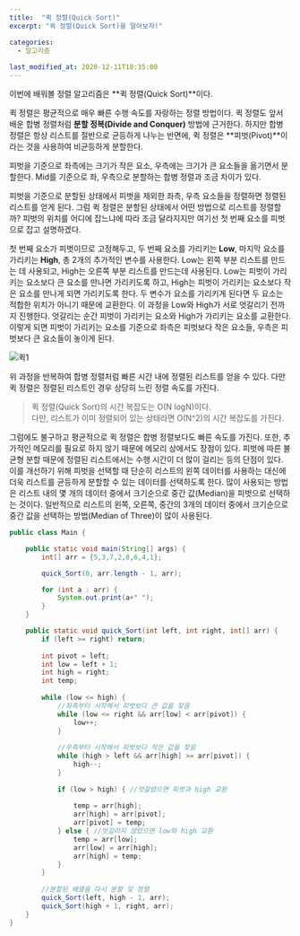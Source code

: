```yaml
---
title:  "﻿퀵 정렬(Quick Sort)"
excerpt: "﻿퀵 정렬(Quick Sort)을 알아보자!"

categories:
  - 알고리즘
  
last_modified_at: 2020-12-11T18:35:00
---
```


이번에 배워볼 정렬 알고리즘은 **퀵 정렬(Quick Sort)**이다.<br>

퀵 정렬은 평균적으로 매우 빠른 수행 속도를 자랑하는 정렬 방법이다. 퀵 정렬도 앞서 배운 합병 정렬처럼 **분할 정복(Divide and Conquer)** 방법에 근거한다.
 하지만 합병 정렬은 항상 리스트를 절반으로 균등하게 나누는 반면에, 퀵 정렬은 **피벗(Pivot)**이라는 것을 사용하여 비균등하게 분할한다.  

피벗을 기준으로 좌측에는 크기가 작은 요소, 우측에는 크기가 큰 요소들을 옮기면서 분할한다.  Mid를 기준으로 좌, 우측으로 분할하는 합병 정렬과 조금 차이가 있다. 

피벗을 기준으로 분할된 상태에서 피벗을 제외한 좌측, 우측 요소들을 정렬하면 정렬된 리스트를 얻게 된다. 그럼 퀵 정렬은 분할된 상태에서 어떤 방법으로 리스트를 정렬할까? 피벗의 위치를 어디에 잡느냐에 따라 조금 달라지지만 여기선 첫 번째 요소를 피벗으로 잡고 설명하겠다.

첫 번째 요소가 피벗이므로 고정해두고, 두 번째 요소를 가리키는 **Low**, 마지막 요소를 가리키는 **High**, 총 2개의 추가적인 변수를 사용한다. Low는 왼쪽 부분 리스트를 만드는 데 사용되고, High는 오른쪽 부분 리스트를 만드는데 사용된다. Low는 피벗이 가리키는 요소보다 큰 요소를 만나면 가리키도록 하고, High는 피벗이 가리키는 요소보다 작은 요소를 만나게 되면 가리키도록 한다. 두 변수가 요소를 가리키게 된다면 두 요소는 적합한 위치가 아니기 때문에 교환한다. 이 과정을 Low와 High가 서로 엇갈리기 전까지 진행한다. 엇갈리는 순간 피벗이 가리키는 요소와 High가 가리키는 요소를 교환한다. 이렇게 되면 피벗이 가리키는 요소를 기준으로 좌측은 피벗보다 작은 요소들, 우측은 피벗보다 큰 요소들이 놓이게 된다.

![퀵1](https://user-images.githubusercontent.com/53072057/101888032-fee3ff00-3be0-11eb-9168-8871f42818ff.JPG)

위 과정을 반복하여 합병 정렬처럼 빠른 시간 내에 정렬된 리스트를 얻을 수 있다. 다만 퀵 정렬은 정렬된 리스트인 경우 상당히 느린 정렬 속도를 가진다.  

> 퀵 정렬(Quick Sort)의 시간 복잡도는 O(N logN)이다.  
> 다만, 리스트가 이미 정렬되어 있는 상태라면 O(N^2)의 시간 복잡도를 가진다.

그럼에도 불구하고 평균적으로 퀵 정렬은 합병 정렬보다도 빠른 속도를 가진다. 또한, 추가적인 메모리를 필요로 하지 않기 때문에 메모리 상에서도 장점이 있다. 피벗에 따른 불균형 분할 때문에 정렬된 리스트에서는 수행 시간이 더 많이 걸리는 등의 단점이 있다. 이를 개선하기 위해 피벗을 선택할 때 단순히 리스트의 왼쪽 데이터를 사용하는 대신에 더욱 리스트를 균등하게 분할할 수 있는 데이터를 선택하도록 한다. 많이 사용되는 방법은 리스트 내의 몇 개의 데이터 중에서 크기순으로 중간 값(Median)을 피벗으로 선택하는 것이다. 일반적으로 리스트의 왼쪽, 오른쪽, 중간의 3개의 데이터 중에서 크기순으로 중간 값을 선택하는 방법(Median of Three)이 많이 사용된다.
  
```java
public class Main {

	public static void main(String[] args) {
		int[] arr = {5,3,7,2,8,6,4,1};

		quick_Sort(0, arr.length - 1, arr);

		for (int a : arr) {
			System.out.print(a+" ");
		}
	}

	public static void quick_Sort(int left, int right, int[] arr) {
		if (left >= right) return;
		
		int pivot = left;
		int low = left + 1;
		int high = right;
		int temp;
		
		while (low <= high) {
			//좌측부터 시작해서 피벗보다 큰 값을 찾음
			while (low <= right && arr[low] < arr[pivot]) {
				low++;
			}
			
			//우측부터 시작해서 피벗보다 작은 값을 찾음
			while (high > left && arr[high] >= arr[pivot]) {
				high--;
			}
			
			if (low > high) { //엇갈렸으면 피벗과 high 교환
				
				temp = arr[high];
				arr[high] = arr[pivot];
				arr[pivot] = temp;
			} else { //엇갈리지 않았으면 low와 high 교환	
				temp = arr[low];
				arr[low] = arr[high];
				arr[high] = temp;
			}
		}
		
		//분할된 배열을 다시 분할 및 정렬
		quick_Sort(left, high - 1, arr);
		quick_Sort(high + 1, right, arr);
	}
}
```